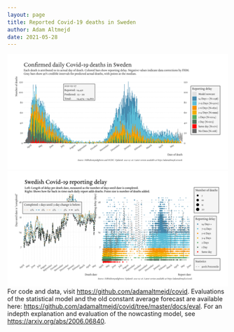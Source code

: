 ```yaml
---
layout: page
title: Reported Covid-19 deaths in Sweden
author: Adam Altmejd
date: 2021-05-28
---
```


![Graph of Swedish Covid-19 deaths with reporting delay.](deaths_lag_sweden_2021-05-28.png "Swedish Covid-19 deaths.")
![Graph of Swedish Covid-19 reporting delay in daily deaths.](lag_trend_sweden_2021-05-28.png "Trend in Swedish Covid-19 mortality reporting delay.")
For code and data, visit <https://github.com/adamaltmejd/covid>.
Evaluations of the statistical model and the old constant average forecast are available here: <https://github.com/adamaltmejd/covid/tree/master/docs/eval>.
For an indepth explanation and evaluation of the nowcasting model, see <https://arxiv.org/abs/2006.06840>.
